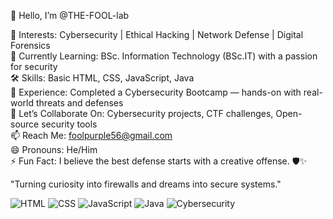 👋 Hello, I’m @THE-FOOL-lab

👀 Interests: Cybersecurity | Ethical Hacking | Network Defense | Digital Forensics <br>
🌱 Currently Learning: BSc. Information Technology (BSc.IT) with a passion for security <br>
🛠️ Skills: Basic HTML, CSS, JavaScript, Java <br>
🧠 Experience: Completed a Cybersecurity Bootcamp — hands-on with real-world threats and defenses <br>
💬 Let’s Collaborate On: Cybersecurity projects, CTF challenges, Open-source security tools <br>
📫 Reach Me: foolpurple56@gmail.com <br>
😄 Pronouns: He/Him <br>
⚡ Fun Fact: I believe the best defense starts with a creative offense. 🛡️✨

"Turning curiosity into firewalls and dreams into secure systems."

![HTML](https://img.shields.io/badge/HTML-5-orange)
![CSS](https://img.shields.io/badge/CSS-3-blue)
![JavaScript](https://img.shields.io/badge/JavaScript-yellow)
![Java](https://img.shields.io/badge/Java-Programming-blueviolet)
![Cybersecurity](https://img.shields.io/badge/Cybersecurity-🛡️-brightgreen)
